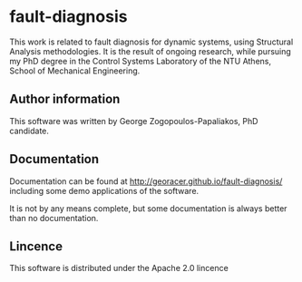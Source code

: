 # fault-diagnosis
This work is related to fault diagnosis for dynamic systems, using Structural Analysis methodologies.
It is the result of ongoing research, while pursuing my PhD degree in the Control Systems Laboratory of the NTU Athens, School of Mechanical Engineering.

## Author information
This software was written by George Zogopoulos-Papaliakos, PhD candidate.

## Documentation
Documentation can be found at http://georacer.github.io/fault-diagnosis/ including some demo applications of the software.

It is not by any means complete, but some documentation is always better than no documentation.

## Lincence
This software is distributed under the Apache 2.0 lincence